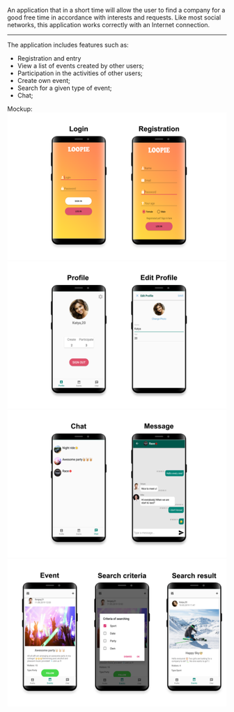 An application that in a short time will allow the user to find a company for a good free time in accordance with interests and requests.
Like most social networks, this application works correctly with an Internet connection.
***
The application includes features such as:
* Registration and entry
*	View a list of events created by other users;
*	Participation in the activities of other users;
*	Create own event;
*	Search for a given type of event;
*	Chat;

Mockup: 
  ![Image alt](https://github.com/IvanZenov/androidApp/raw/master/mockup/login.png)
  ![Image alt](https://github.com/IvanZenov/androidApp/raw/master/mockup/profile.png)
  ![Image alt](https://github.com/IvanZenov/androidApp/raw/master/mockup/chat.png)
  ![Image alt](https://github.com/IvanZenov/androidApp/raw/master/mockup/event.png)

